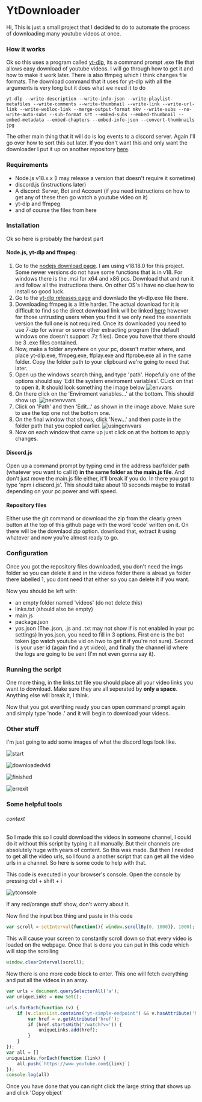 # YtDownloader
Hi,
This is just a small project that I decided to do to automate the process of downloading many youtube videos at once.

### How it works 
Ok so this uses a program called [yt-dlp](https://github.com/yt-dlp/yt-dlp "yt-dlp"), its a command prompt .exe file that allows easy download of youtube videos. I will go through how to get it and how to make it work later. There is also ffmpeg which I think changes file formats. 
The download command that it uses for yt-dlp with all the arguments is very long but it does what we need it to do

    yt-dlp --write-description --write-info-json --write-playlist-metafiles --write-comments --write-thumbnail --write-link --write-url-link --write-webloc-link --merge-output-format mkv --write-subs --no-write-auto-subs --sub-format srt --embed-subs --embed-thumbnail --embed-metadata --embed-chapters --embed-info-json --convert-thumbnails jpg

The other main thing that it will do is log events to a discord server. Again I'll go over how to sort this out later. If you don't want this and only want the downloader I put it up on another repository [here](https://github.com/mynameisbob1928/YtDownloaderNoBot).

### Requirements
- Node.js v18.x.x (I may release a version that doesn't require it sometime)
- discord.js (instructions later)
- A discord: Server, Bot and Account (if you need instructions on how to get any of these then go watch a youtube video on it)
- yt-dlp and ffmpeg 
- and of course the files from here 

### Installation
Ok so here is probably the hardest part 
#### Node.js, yt-dlp and ffmpeg:
1. Go to the [nodejs download page](https://nodejs.org/dist/v18.18.0/). I am using v18.18.0 for this project. Some newer versions do not have some functions that is in v18. For windows there is the .msi for x64 and x86 pcs. Download that and run it and follow all the instructions there. On other OS's i have no clue how to install so good luck.
2. Go to the [yt-dlp releases page](https://github.com/yt-dlp/yt-dlp/releases/latest) and downlado the yt-dlp.exe file there.
3. Downloading ffmpeg is a little harder. The actual download for it is difficult to find so the direct download link will be linked [here](https://www.gyan.dev/ffmpeg/builds/ffmpeg-git-essentials.7z) however for those untrusting users when you find it we only need the essentials version the full one is not required. Once its downloaded you need to use 7-zip for winrar or some other extracting program (the default windows one doesn't support .7z files). Once you have that there should be 3 .exe files contained. 
4. Now, make a folder anywhere on your pc, doesn't matter where, and place yt-dlp.exe, ffmpeg.exe, ffplay.exe and ffprobe.exe all in the same folder. Copy the folder path to your clipboard we're going to need that later.
5. Open up the windows search thing, and type 'path'. Hopefully one of the options should say 'Edit the system enviroment variables'. CLick on that to open it. It should look something the image below 
![envvars](https://github.com/mynameisbob1928/YtDownloader/assets/129603125/27d90a88-c1bc-4d55-96f0-98b66496f879)
6. On there click on the 'Enviroment variables...' at the bottom. This should show up.
![nextenvvars](https://github.com/mynameisbob1928/YtDownloader/assets/129603125/ea0319fc-03fd-426a-90c4-310fc1b82456)
7. Click on 'Path' and then 'Edit...' as shown in the image above. Make sure to use the top one not the bottom one.
8. On the final window that shows, click 'New...' and then paste in the folder path that you copied earlier. 
![usingenvvars](https://github.com/mynameisbob1928/YtDownloader/assets/129603125/825267b3-27c7-4e82-81f1-3bf27c8126f4)
9. Now on each window that came up just click on at the bottom to apply changes.
#### Discord.js
Open up a command prompt by typing cmd in the address bar/folder path (whatever you want to call it) **in the same folder as the main.js file**. And don't just move the main.js file either, it'll break if you do. In there you got to type 'npm i discord.js'. This should take about 10 seconds maybe to install depending on your pc power and wifi speed.
#### Repository files
Either use the git command or download the zip from the clearly green button at the top of this github page with the word 'code' written on it. On there will be the downlaod zip option. download that, extract it using whatever and now you're almost ready to go.
### Configuration
Once you got the repository files downloaded, you don't need the imgs folder so you can delete it and in the videos folder there is alread ya folder there labelled 1, you dont need that either so you can delete it if you want.

Now you should be left with:
- an empty folder named 'videos' (do not delete this)
- links.txt (should also be empty)
- main.js
- package.json
- yos.json
(The .json, .js and .txt may not show if is not enabled in your pc settings)
In yos.json, you need to fill in 3 options. First one is the bot token (go watch youtube vid on hwo to get it if you're not sure). Second is your user id (again find a yt video), and finally the channel id where the logs are going to be sent (I'm not even gonna say it).
### Running the script
One more thing, in the links.txt file you should place all your video links you want to download. Make sure they are all seperated by **only a space**. Anything else will break it, I think.

Now that you got everthing ready you can open command prompt again and simply type 'node .' and it will begin to download your videos.

### Other stuff
I'm just going to add some images of what the discord logs look like.

![start](https://github.com/mynameisbob1928/YtDownloader/assets/129603125/24e31c55-9690-401e-a493-aefbae23aaca)

![downloadedvid](https://github.com/mynameisbob1928/YtDownloader/assets/129603125/d0711f8a-2b6f-4823-aca9-85c6222ce310)

![finished](https://github.com/mynameisbob1928/YtDownloader/assets/129603125/d5037d3f-94c9-4055-adc3-4ddf4071c695)

![errexit](https://github.com/mynameisbob1928/YtDownloader/assets/129603125/4c47c7c4-05a7-44bf-a113-ad997028cbbc)

### Some helpful tools
###### context
So I made this so I could download the videos in someone channel, I could do it without this script by typing it all manually. But their channels are absolutely huge with years of content. So this was made. But then I needed to get all the video urls, so I found a another script that can get all the video urls in a channel. So here is some code to help with that.

This code is executed in your browser's console. Open the console by pressing ctrl + shift + i 

![ytconsole](https://github.com/mynameisbob1928/YtDownloader/assets/129603125/8f4936b6-4353-4968-8ff1-44ffeaa56762)

If any red/orange stuff show, don't worry about it.

Now find the input box thing and paste in this code

```js
var scroll = setInterval(function(){ window.scrollBy(0, 1000)}, 1000);
```
This will cause your screen to constantly scroll down so that every video is loaded on the webpage. Once that is done you can put in this code which will stop the scrolling
```js
window.clearInterval(scroll);
```
Now there is one more code block to enter. This one will fetch everything and put all the videos in an array.
```js
var urls = document.querySelectorAll('a');
var uniqueLinks = new Set();

urls.forEach(function (v) {
    if (v.classList.contains("yt-simple-endpoint") && v.hasAttribute('href')) {
        var href = v.getAttribute('href');
        if (href.startsWith('/watch?v=')) {
            uniqueLinks.add(href);
        }
    }
});
var all = []
uniqueLinks.forEach(function (link) {
    all.push(`https://www.youtube.com${link}`)
});
console.log(all)
```
Once you have done that you can right click the large string that shows up and click 'Copy object`

